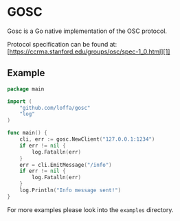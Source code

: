 # GOSC
Gosc is a Go native implementation of the OSC protocol.

Protocol specification can be found at:
[https://ccrma.stanford.edu/groups/osc/spec-1_0.html][1]

## Example

```go
package main

import (
	"github.com/loffa/gosc"
	"log"
)

func main() {
	cli, err := gosc.NewClient("127.0.0.1:1234")
	if err != nil {
		log.Fatalln(err)
	}
	err = cli.EmitMessage("/info")
	if err != nil {
		log.Fatalln(err)
    }
	log.Println("Info message sent!")
}
```

For more examples please look into the `examples` directory.

[1]: https://ccrma.stanford.edu/groups/osc/spec-1_0.html